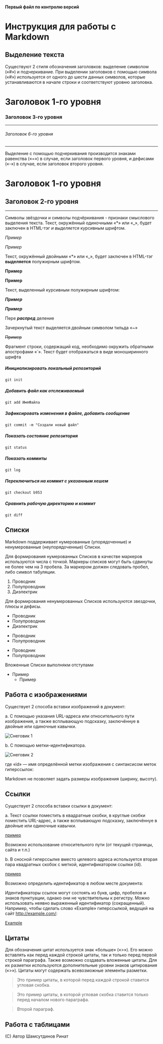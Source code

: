 #### Первый файл по контролю версий
# Инструкция для работы с Markdown
## Выделение текста
Существуют 2 стиля обозначения заголовков: выделение символом («#») и подчеркивание. 
При выделении заголовков с помощью символа («#») используется от одного до шести данных символов, которые устанавливаются в начале строки и соответствуют уровню заголовка.
#  Заголовок 1-го уровня
### Заголовок 3-го уровня
***
###### Заголовок 6-го уровня
---
Выделение с помощью подчеркивания производится знаками равенства («=») в случае, если заголовок первого уровня, и дефисами («-») в случае, если заголовок второго уровня.

Заголовок 1-го уровня
=================
Заголовок 2-го уровня
----------------------------
***
Символы звёздочки и символы подчёркивания - признаки смыслового выделения текста. Текст, окружённый одиночными «*» или «_», будет заключен в HTML-тэг <em>и выделяется</em> курсивным шрифтом.

*Пример*

_Пример_

Текст, окружённый двойными «*» или «_», будет заключен в HTML-тэг <strong>выделяется</strong> полужирным шрифтом.

**Пример**

__Пример__

Текст, выделенный курсивным полужирным шрифтом:

***Пример***

___Пример___

Пере ___распред___ деление

Зачеркнутый текст выделяется двойным символом тильда «~»

~~Пример~~

Фрагмент строки, содержащий код, необходимо окружить обратными апострофами «`». Текст будет отображаться в виде моноширинного шрифта
##### Инициализировать локальный репозиторий
`git init`
##### Добавить файл как отслеживаемый
`git add ИмяФайла`
##### Зафиксировать изменения в файле, добавить сообщение
`git commit -m "Создали новый файл"`
##### Показать состояние репозитория
`git status`
##### Показать коммиты
`git log`
##### Переключиться на коммит с указанным хешем
`git checkout b953`
##### Сравнить рабочую директорию и коммит
`git diff`
## Списки
Markdown поддерживает нумерованные (упорядоченные) и ненумерованные (неупорядоченные) Списки.

Для формирования нумерованных Списков в качестве маркеров используются числа с точкой. Маркеры списков могут быть сдвинуты не более чем на 3 пробела. За маркером должен следовать пробел, либо символ табуляции. 

1. Проводник
2. Полупроводник
3. Диэлектрик

Для формирования ненумерованных Списков используются звездочки, плюсы и дефисы.
* Проводник
* Полупроводник
* Диэлектрик
+ Проводник
+ Полупроводник
- Проводник
- Полупроводник

Вложенные Списки выполнякм отступами
* Пример
    * Пример

## Работа с изображениями
Существует 2 способа вставки изображений в документ:

a. С помощью указания URL-адреса или относительного пути изображения, а также всплывающую подсказку, заключённуе в двойные или одиночные кавычки.

![Снеговик 1](img.drawio.png "Подсказка Снеговик 1")

b. С помощью метки-идентификатора.

![Снеговик 2][id]

где «id» — имя определённой метки изображения с синтаксисом меток гиперссылок:

[id]: img.drawio.png "Необязательная подсказка Снеговик 2"

Markdown не позволяет задать размеры изображения (ширину, высоту).

## Ссылки
Существует 2 способа вставки ссылки в документ:

a. Текст ссылки поместить в квадратные скобки, в круглые скобки поместить URL-адрес, а также всплывающую подсказку, заключённуе в двойные или одиночные кавычки.

[пример](http://example.com/ "Необязательная подсказка 1")

Возможно использование относительного пути (от текущей страницы, сайта и т.п.)

b. В сносной гиперссылке вместо целевого адреса используется вторая пара квадратных скобок с меткой, идентификатором ссылки (id).

[пример][id]

Возможно определить идентификатор в любом месте документа:

[id]: http://example.com/ "Необязательная подсказка 2"

Идентификаторы ссылок могут состоять из букв, цифр, пробелов и знаков пунктуации, однако они не чувствительны к регистру.
Можно использовать неявно выраженный идентификатор (сокращенный). Например, чтобы сделать слово «Example» гиперссылкой, ведущей на сайт http://example.com/:

[Example][]

[Example]: http://example.com/ "Необязательная подсказка 3"

## Цитаты
Для обозначения цитат используется знак «больше» («>»). Его можно вставлять как перед каждой строкой цитаты, так и только перед первой строкой параграфа. Также возможно создавать вложенные цитаты. Для их разметки используются дополнительные уровни знаков цитирования («>»). Цитаты могут содержать всевозможные элементы разметки.

>Это пример цитаты, 
>в которой перед каждой строкой
>ставится угловая скобка.

>Это пример цитаты, 
в которой угловая скобка ставится 
только перед началом нового параграфа.

>Второй параграф.

## Работа с таблицами

(С) Автор Шамсутдинов Ринат